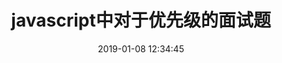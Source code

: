 ---
title: javascript中对于优先级的面试题
date: 2019-01-08 12:34:45
tags: [InterviewQuestion, JavaScript]
categories: [InterviewQuestion, JavaScript]
description: javascript中对于优先级的面试题
---